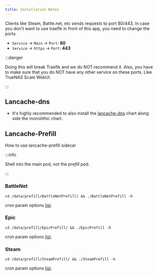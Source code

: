 ```yaml
---
title: Installation Notes
---
```


Clients like Steam, Battle.net, etc sends requests to port 80/443.
In case you don't want to use traefik in front of this app, you need to change the ports.

- `Service` -> `Main` -> `Port`: **80**
- `Service` -> `https` -> `Port`: **443**

:::danger

Doing this will break Traefik and we do NOT recommend it.
Also, you have to make sure that you do NOT have any other service on these ports.
Like TrueNAS Scale WebUI.

:::

## Lancache-dns

- It's highly recommended to also install the [lancache-dns](../lancache-dns/index.md) chart along side the monolithic chart.

## Lancache-Prefill

How to use lancache-prefill sidecar

:::info

Shell into the main pod, not the _prefill_ pod.

:::

### BattleNet

```shell
cd /data/prefill/BattleNetPrefill/ && ./BattleNetPrefill -h
```

cron param options [list](https://tpill90.github.io/battlenet-lancache-prefill/detailed-command-usage/Prefill/#options).

### Epic

```shell
cd /data/prefill/EpicPrefill/ && ./EpicPrefill -h
```

cron param options [list](https://tpill90.github.io/epic-lancache-prefill/Detailed-Command-Usage/#prefill).

### Steam

```shell
cd /data/prefill/SteamPrefill/ && ./SteamPrefill -h
```

cron param options [list](https://tpill90.github.io/steam-lancache-prefill/detailed-command-usage/Prefill/#options).

